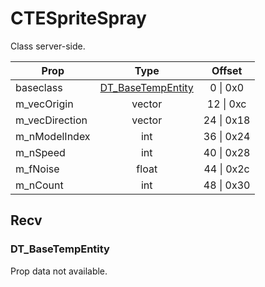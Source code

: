 # CTESpriteSpray

Class server-side.

|Prop|Type|Offset|
|---|:-:|:-:|
|baseclass|[DT_BaseTempEntity](#dt_basetempentity)|0 \| 0x0|
|m_vecOrigin|vector|12 \| 0xc|
|m_vecDirection|vector|24 \| 0x18|
|m_nModelIndex|int|36 \| 0x24|
|m_nSpeed|int|40 \| 0x28|
|m_fNoise|float|44 \| 0x2c|
|m_nCount|int|48 \| 0x30|

## Recv

### DT_BaseTempEntity

Prop data not available.
